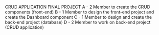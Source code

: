 CRUD APPLICATION FINAL PROJECT
A - 2 Member to create the CRUD components (front-end)
B - 1 Member to design the front-end project and create the Dashboard component
C - 1 Member to design and create the back-end project (database)
D - 2 Member to work on back-end project (CRUD application)